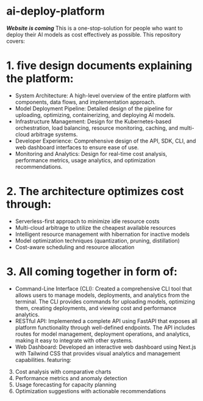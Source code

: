 # ai-deploy-platform
***Website is coming***
This is a one-stop-solution for people who want to deploy their AI models as cost effectively as possible. This repository covers:

# 1. five design documents explaining the platform:

- System Architecture: A high-level overview of the entire platform with components, data flows, and implementation approach.
- Model Deployment Pipeline: Detailed design of the pipeline for uploading, optimizing, containerizing, and deploying AI models.
- Infrastructure Management: Design for the Kubernetes-based orchestration, load balancing, resource monitoring, caching, and multi-cloud arbitrage systems.
- Developer Experience: Comprehensive design of the API, SDK, CLI, and web dashboard interfaces to ensure ease of use.
- Monitoring and Analytics: Design for real-time cost analysis, performance metrics, usage analytics, and optimization recommendations.

# 2. The architecture optimizes cost through:

- Serverless-first approach to minimize idle resource costs
- Multi-cloud arbitrage to utilize the cheapest available resources
- Intelligent resource management with hibernation for inactive models
- Model optimization techniques (quantization, pruning, distillation)
- Cost-aware scheduling and resource allocation

# 3. All coming together in form of:
- Command-Line Interface (CLI): Created a comprehensive CLI tool that allows users to manage models, deployments, and analytics from the terminal. The CLI provides commands for uploading models, optimizing them, creating deployments, and viewing cost and performance analytics.
- RESTful API: Implemented a complete API using FastAPI that exposes all platform functionality through well-defined endpoints. The API includes routes for model management, deployment operations, and analytics, making it easy to integrate with other systems.
- Web Dashboard: Developed an interactive web dashboard using Next.js with Tailwind CSS that provides visual analytics and management capabilities. featuring:
3. Cost analysis with comparative charts
4. Performance metrics and anomaly detection
5. Usage forecasting for capacity planning
6. Optimization suggestions with actionable recommendations
